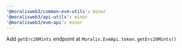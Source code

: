 ```yaml
---
'@moralisweb3/common-evm-utils': minor
'@moralisweb3/api-utils': minor
'@moralisweb3/evm-api': minor
---
```


Add `getErc20Mints` endpoint at `Moralis.EvmApi.token.getErc20Mints()`
